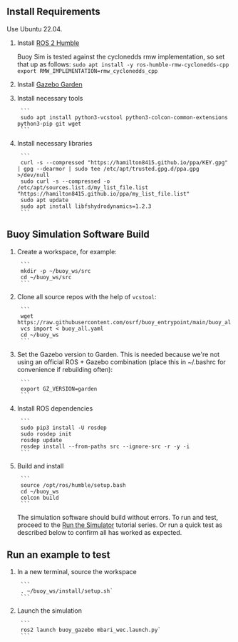 ## Install Requirements
Use Ubuntu 22.04.

1. Install [ROS 2 Humble](https://docs.ros.org/en/humble/index.html)

    Buoy Sim is tested against the cyclonedds rmw implementation, so set that up as follows:
        ```
        sudo apt install -y ros-humble-rmw-cyclonedds-cpp
        export RMW_IMPLEMENTATION=rmw_cyclonedds_cpp
        ```

1. Install [Gazebo Garden](https://gazebosim.org/docs/garden)

1. Install necessary tools

        ```
        sudo apt install python3-vcstool python3-colcon-common-extensions python3-pip git wget
        ```

1. Install necessary libraries

        ```
        curl -s --compressed "https://hamilton8415.github.io/ppa/KEY.gpg" | gpg --dearmor | sudo tee /etc/apt/trusted.gpg.d/ppa.gpg >/dev/null
        sudo curl -s --compressed -o /etc/apt/sources.list.d/my_list_file.list "https://hamilton8415.github.io/ppa/my_list_file.list"
        sudo apt update
        sudo apt install libfshydrodynamics=1.2.3
        ```


## Buoy Simulation Software Build

1. Create a workspace, for example:

        ```
        mkdir -p ~/buoy_ws/src
        cd ~/buoy_ws/src
        ```

1. Clone all source repos with the help of `vcstool`:

        ```
        wget https://raw.githubusercontent.com/osrf/buoy_entrypoint/main/buoy_all.yaml
        vcs import < buoy_all.yaml
        cd ~/buoy_ws
        ```

1. Set the Gazebo version to Garden. This is needed because we're not using an
   official ROS + Gazebo combination (place this in ~/.bashrc for convenience if rebuilding often):

        ```
        export GZ_VERSION=garden
        ```

1. Install ROS dependencies

        ```
        sudo pip3 install -U rosdep
        sudo rosdep init
        rosdep update
        rosdep install --from-paths src --ignore-src -r -y -i
        ```

1. Build and install

        ```
        source /opt/ros/humble/setup.bash
        cd ~/buoy_ws
        colcon build
        ```

   The simulation software should build without errors.  To run and test, proceed to the [Run the Simulator](../../../tutorials/#running-the-simulator) tutorial series.  Or run a quick test as described below to confirm all has worked as expected.

## Run an example to test

1. In a new terminal, source the workspace

        ```
        . ~/buoy_ws/install/setup.sh`
        ```

1. Launch the simulation

        ```
        ros2 launch buoy_gazebo mbari_wec.launch.py`
        ```

